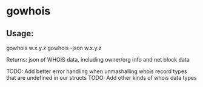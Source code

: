 # gowhois

Usage: 
------------------------
gowhois w.x.y.z
gowhois -json w.x.y.z

Returns: json of WHOIS data, including owner/org info and net block data

TODO: Add better error handling when unmashalling whois record types that are undefined in our structs
TODO: Add other kinds of whois data types


